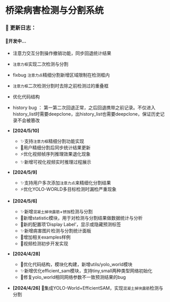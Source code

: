 # 桥梁病害检测与分割系统

### :triangular_flag_on_post: 更新日志：

#### :construction:开发中...

- 注意力交互分割操作撤销功能，同步回退统计结果
- `注意力框`实现二次检测与分割
- fixbug `注意力点`精细分割新增区域限制在检测框内
- `注意力框`二次检测分割时去除之前检测过的重叠框
- 优化代码结构
- history bug ： 第一第二次回退正常，之后回退携带之前记录。不仅进入history_list时需要deepclone，出history_list也需要deepclone，保证历史记录不会被篡改



- **[2024/5/10]**
  - :sparkles:支持`注意力框`精细分割功能实现
  - :bug:用户精细分割后同步统计结果更新
  - :zap:优化视频帧序列推理效果退化现象
  - :sparkles:新增可视化视频实时推理过程展示
- **[2024/5/9]**
  - :sparkles:支持用户多次添加`注意力点`来精细化分割结果
  - :zap:优化YOLO-WORLD多目标检测时漏检严重现象
- **[2024/5/6]**
  - :sparkles:新增`混凝土掉块露筋`+`锈蚀`检测与分割
  - :hammer:新增statistic模块，用于对检测与分割结果做数据统计与分析
  - :wrench:新的配置项‘Display Label’，显示或隐藏预测标签
  - :sparkles:新增病害图片检测与分割统计面板
  - :rocket:增加相关examples样例
  - :construction:视频检测初步开发实现
- **[2024/4/28]**
  - :hammer:优化代码结构，模块化构建，新增utils/yolo_world模块
  - :sparkles:新增优化efficient_sam模块，支持tiny,small两种类型网络初始化
  - :bug:修复yolo_world相同网络参数不一致预测结果的bug
- **[2024/4/26]**	:tada:集成YOLO-World+EfficientSAM，实现`混凝土掉块露筋`检测与分割
